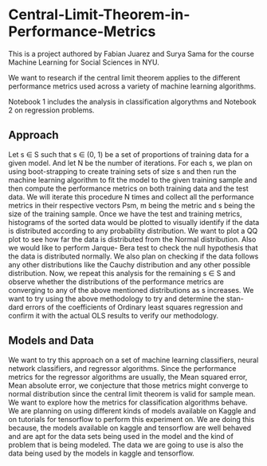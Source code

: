 # Central-Limit-Theorem-in-Performance-Metrics
This is a project authored by Fabian Juarez and Surya Sama for the course Machine Learning for Social Sciences in NYU.

We want to research if the central limit theorem applies to the different performance metrics used across a variety of machine learning algorithms.

Notebook 1 includes the analysis in classification algorythms and Notebook 2 on regression problems.

## Approach
Let s ∈ S such that s ∈ (0, 1) be a set of proportions of training data for a given model. And let N be the number of iterations.
For each s, we plan on using boot-strapping to create training sets of size s and then run the machine learning algorithm to fit the model to the given training sample and then compute the performance metrics on both training data and the test data. We will iterate this procedure N times and collect all the performance metrics in their respective vectors Psm, m being the metric and s being the size of the training sample.
Once we have the test and training metrics, histograms of the sorted data would be plotted to visually identify if the data is distributed according to any probability distribution. We want to plot a QQ plot to see how far the data is distributed from the Normal distribution. Also we would like to perform Jarque- Bera test to check the null hypothesis that the data is distributed normally. We also plan on checking if the data follows any other distributions like the Cauchy distribution and any other possible distribution.
Now, we repeat this analysis for the remaining s ∈ S and observe whether the distributions of the performance metrics are converging to any of the above mentioned distributions as s increases.
We want to try using the above methodology to try and determine the stan- dard errors of the coefficients of Ordinary least squares regression and confirm it with the actual OLS results to verify our methodology.

## Models and Data
We want to try this approach on a set of machine learning classifiers, neural network classifiers, and regressor algorithms. Since the performance metrics for the regressor algorithms are usually, the Mean squared error, Mean absolute error, we conjecture that those metrics might converge to normal distribution since the central limit theorem is valid for sample mean. We want to explore how the metrics for classification algorithms behave.
We are planning on using different kinds of models available on Kaggle and on tutorials for tensorflow to perform this experiment on. We are doing this because, the models available on kaggle and tensorflow are well behaved and are apt for the data sets being used in the model and the kind of problem that is being modeled. The data we are going to use is also the data being used by the models in kaggle and tensorflow.
